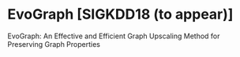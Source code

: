# EvoGraph [SIGKDD18 (to appear)]
EvoGraph: An Effective and Efficient Graph Upscaling Method for Preserving Graph Properties
